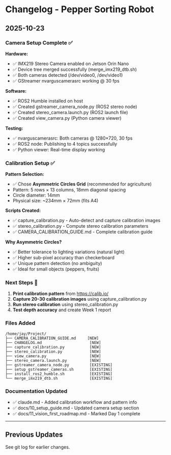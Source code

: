 # Changelog - Pepper Sorting Robot

## 2025-10-23

### Camera Setup Complete ✅

**Hardware:**
- ✅ IMX219 Stereo Camera enabled on Jetson Orin Nano
- ✅ Device tree merged successfully (merge_imx219_dtb.sh)
- ✅ Both cameras detected (/dev/video0, /dev/video1)
- ✅ GStreamer nvarguscamerasrc working @ 30 fps

**Software:**
- ✅ ROS2 Humble installed on host
- ✅ Created gstreamer_camera_node.py (ROS2 stereo node)
- ✅ Created stereo_camera.launch.py (ROS2 launch file)
- ✅ Created view_camera.py (Python camera viewer)

**Testing:**
- ✅ nvarguscamerasrc: Both cameras @ 1280×720, 30 fps
- ✅ ROS2 node: Publishing to 4 topics successfully
- ✅ Python viewer: Real-time display working

### Calibration Setup ✅

**Pattern Selection:**
- ✅ Chose **Asymmetric Circles Grid** (recommended for agriculture)
- Pattern: 5 rows × 13 columns, 18mm diagonal spacing
- Circle diameter: 14mm
- Physical size: ~234mm × 72mm (fits A4)

**Scripts Created:**
- ✅ capture_calibration.py - Auto-detect and capture calibration images
- ✅ stereo_calibration.py - Compute stereo calibration parameters
- ✅ CAMERA_CALIBRATION_GUIDE.md - Complete calibration guide

**Why Asymmetric Circles?**
- ✅ Better tolerance to lighting variations (natural light)
- ✅ Higher sub-pixel accuracy than checkerboard
- ✅ Unique pattern detection (no ambiguity)
- ✅ Ideal for small objects (peppers, fruits)

### Next Steps 🎯

1. **Print calibration pattern** from https://calib.io/
2. **Capture 20-30 calibration images** using capture_calibration.py
3. **Run stereo calibration** using stereo_calibration.py
4. **Test depth accuracy** and create Week 1 report

### Files Added

```
/home/jay/Project/
├── CAMERA_CALIBRATION_GUIDE.md     [NEW]
├── CHANGELOG.md                     [NEW]
├── capture_calibration.py           [NEW]
├── stereo_calibration.py            [NEW]
├── view_camera.py                   [NEW]
├── stereo_camera.launch.py          [NEW]
├── gstreamer_camera_node.py         [EXISTING]
├── setup_gstreamer_cameras.sh       [EXISTING]
├── install_ros2_humble.sh           [EXISTING]
└── merge_imx219_dtb.sh              [EXISTING]
```

### Documentation Updated

- ✅ claude.md - Added calibration workflow and pattern info
- ✅ docs/10_setup_guide.md - Updated camera setup section
- ✅ docs/11_vision_first_roadmap.md - Marked Day 1 complete

---

## Previous Updates

See git log for earlier changes.

